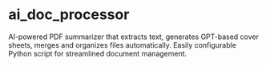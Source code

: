 # ai_doc_processor
AI-powered PDF summarizer that extracts text, generates GPT-based cover sheets, merges and organizes files automatically. Easily configurable Python script for streamlined document management.
